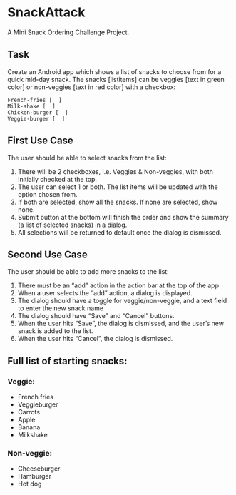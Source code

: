 # SnackAttack

A Mini Snack Ordering Challenge Project.

## Task

Create an Android app which shows a list of snacks to choose from for a quick mid-day snack. The snacks [listitems]
can be veggies [text in green color] or non-veggies [text in red color] with a checkbox:

    French-fries [  ]
    Milk-shake [  ]
    Chicken-burger [  ]
    Veggie-burger [  ]

## First Use Case

The user should be able to select snacks from the list:

1. There will be 2 checkboxes, i.e. Veggies & Non-veggies, with both initially checked at the top.
2. The user can select 1 or both. The list items will be updated with the option chosen from.
3. If both are selected, show all the snacks. If none are selected, show none.
4. Submit button at the bottom will finish the order and show the summary (a list of selected snacks) in
a dialog.
5. All selections will be returned to default once the dialog is dismissed.

## Second Use Case

The user should be able to add more snacks to the list:

1. There must be an “add” action in the action bar at the top of the app
2. When a user selects the “add” action, a dialog is displayed.
3. The dialog should have a toggle for veggie/non-veggie, and a text field to enter the new snack name
4. The dialog should have “Save” and “Cancel” buttons.
5. When the user hits “Save”, the dialog is dismissed, and the user’s new snack is added to the list.
6. When the user hits “Cancel”, the dialog is dismissed.

## Full list of starting snacks:

### Veggie:

 - French fries
 -  Veggieburger
 -  Carrots
 -  Apple
 -  Banana
 -  Milkshake

### Non-veggie:

 - Cheeseburger
 - Hamburger
 - Hot dog
